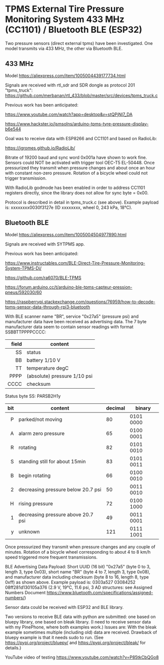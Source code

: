 # TPMS External Tire Pressure Monitoring System 433 MHz (CC1101) / Bluetooth BLE (ESP32)

Two pressure sensors (direct external tpms) have been investigated. One model transmits via 433 MHz, the other via Bluetooth BLE.

## 433 MHz
Model https://aliexpress.com/item/1005004439177734.html

Signals are received with rtl_sdr and SDR dongle as protocol 201 "tpms_truck":
https://github.com/merbanan/rtl_433/blob/master/src/devices/tpms_truck.c

Previous work has been anticipated:

https://www.youtube.com/watch?app=desktop&v=stQPjNI7_DA

https://www.hackster.io/jsmsolns/arduino-tpms-tyre-pressure-display-b6e544

Goal was to receive data with ESP8266 and CC1101 and based on RadioLib:

https://jgromes.github.io/RadioLib/

Bitrate of 19200 baud and sync word 0x001a have shown to work fine. Sensors could NOT be activated with trigger tool OEC-T5 EL-50448. Once pressurized they transmit when pressure changes and about once an hour with constant non-zero pressure. Rotation of a bicycle wheel could not trigger transmission.

With RadioLib godmode has been enabled in order to address CC1101 registers directly, since the library does not allow for sync byte = 0x00.

Protocol is described in detail in tpms_truck.c (see above). Example payload is: xxxxxxxx0030f3127e (ID xxxxxxxx, wheel 0, 243 kPa, 18°C).

## Bluetooth BLE
Model https://aliexpress.com/item/1005004504977890.html

Signals are received with SYTPMS app.

Previous work has been anticipated:

https://www.instructables.com/BLE-Direct-Tire-Pressure-Monitoring-System-TPMS-Di/

https://github.com/ra6070/BLE-TPMS

https://forum.arduino.cc/t/arduino-ble-tpms-capteur-pression-pneus/592030/60

https://raspberrypi.stackexchange.com/questions/76959/how-to-decode-tpms-sensor-data-through-rpi3-bluetooth

With BLE scanner name "BR", service "0x27a5" (pressure psi) and manufacturer data have been received as advertising data. The 7 byte manufacturer data seem to contain sensor readings with format SSBBTTPPPPCCCC:

|field|content|
|---:|-------|
|SS|status|
|BB|battery 1/10 V|
|TT|temperature degC|
|PPPP|(absolute) pressure 1/10 psi|
|CCCC|checksum|

Status byte SS: PARSB2H1y

|bit|content|decimal|binary|
|--:|-------|---|---------|
|P|parked/not moving|80|0101 0000|
|A|alarm zero pressure|65|0100 0001|
|R|rotating|82|0101 0010|
|S|standing still for about 15min|83|0101 0011|
|B|begin rotating|66|0100 0010|
|2|decreasing pressure below 20.7 psi|50|0011 0010|
|H|rising pressure|72|0100 1000|
|1|decreasing pressure above 20.7 psi|49|0011 0001|
|y|unknown|121|0111 1001|

Once pressurized they transmit when pressure changes and any couple of minutes. Rotation of a bicycle wheel corresponding to about 4 to 8 km/h speed triggered more frequent transmissions.

BLE Advertising Data Payload: Short UUID (16 bit) "0x27a5" (byte 0 to 3, length 3, type 0x03), short name "BR" (byte 4 to 7, length 3, type 0x08), and manufacturer data including checksum (byte 8 to 16, length 8, type 0xff) as shown above. Example payload is: 0303a527 03084252 08ff281d130105a376 (2.9 V, 19°C, 11.6 psi, 3 AD structures: see Assigned Numbers Document https://www.bluetooth.com/specifications/assigned-numbers/)

Sensor data could be received with ESP32 and BLE library.

Two versions to receive BLE data with python are submitted: one based on bluepy library, one based on bleak library. (I need to receive sensor data with my PinePhone, where both examples work.) Issues are: With the bleak example sometimes multiple (including old) data are received. Drawback of bluepy example is that it needs sudo to run. (See https://pypi.org/project/bluepy/ and https://pypi.org/project/bleak/ for details.)


YouTube video of testing https://www.youtube.com/watch?v=P85tkCbQGo8
